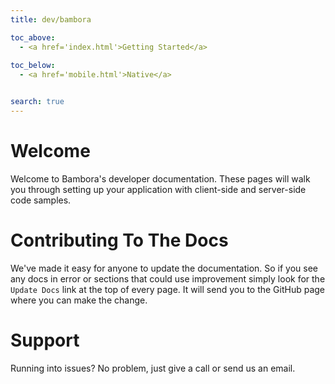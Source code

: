 ```yaml
---
title: dev/bambora

toc_above:
  - <a href='index.html'>Getting Started</a>
  
toc_below:
  - <a href='mobile.html'>Native</a>


search: true
---
```

# Welcome
Welcome to Bambora's developer documentation. These pages will walk you through setting up your application with client-side and server-side code samples.

# Contributing To The Docs

We've made it easy for anyone to update the documentation. So if you see any docs in error or sections that could use improvement simply look for the `Update Docs` link at the top of every page. It will send you to the GitHub page where you can make the change.


# Support
Running into issues? No problem, just give a call or send us an email.

